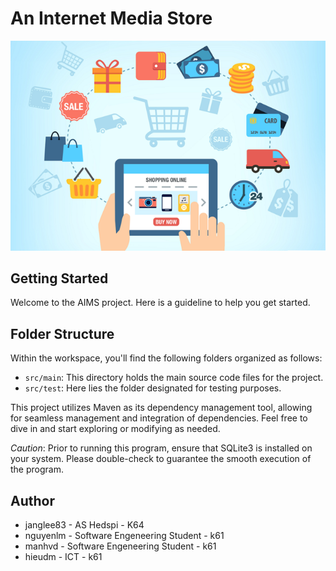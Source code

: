﻿#  An Internet Media Store
<p align="center">
  <img src="./aims_cover_image.png" />
</p>

## Getting Started

Welcome to the AIMS project. Here is a guideline to help you get started.

## Folder Structure

Within the workspace, you'll find the following folders organized as follows:

- `src/main`: This directory holds the main source code files for the project.
- `src/test`: Here lies the folder designated for testing purposes.

This project utilizes Maven as its dependency management tool, allowing for seamless management and integration of dependencies. Feel free to dive in and start exploring or modifying as needed.

*Caution*: Prior to running this program, ensure that SQLite3 is installed on your system. Please double-check to guarantee the smooth execution of the program.

## Author
- janglee83 - AS Hedspi - K64
- nguyenlm - Software Engeneering Student - k61
- manhvd   - Software Engeneering Student - k61
- hieudm   - ICT - k61
